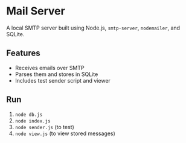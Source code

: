 # Mail Server

A local SMTP server built using Node.js, `smtp-server`, `nodemailer`, and SQLite.

## Features
- Receives emails over SMTP
- Parses them and stores in SQLite
- Includes test sender script and viewer

## Run
1. `node db.js`
2. `node index.js`
3. `node sender.js` (to test)
4. `node view.js` (to view stored messages)
